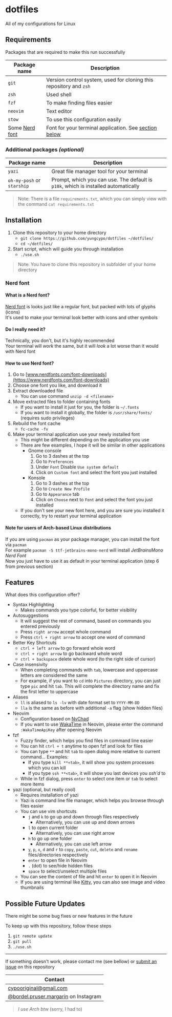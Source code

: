 # dotfiles
All of my configurations for Linux  

## Requirements
Packages that are required to make this run successfully  

| Package name                                 | Description                                                           |
| -------------------------------------------- | --------------------------------------------------------------------- |
| `git`                                        | Version control system, used for cloning this repository and `zsh`    |
| `zsh`                                        | Used shell                                                            |
| `fzf`                                        | To make finding files easier                                          |
| `neovim`                                     | Text editor                                                           |
| `stow`                                       | To use this configuration easily                                      |
| Some [Nerd font](https://www.nerdfonts.com/) | Font for your terminal application. See [section below](#Nerd%20font) |

### Additional packages *(optional)*
| Package name | Description |
|-|-|
| `yazi` | Great file manager tool for your terminal |
| `oh-my-posh` or `starship` | Prompt, which you can use. The default is `p10k`, which is installed automatically |

> Note: There is a file `requirements.txt`, which you can simply view with the command `cat requirements.txt`

## Installation
1. Clone this repository to your home directory
    - `git clone https://github.com/yungcypo/dotfiles ~/dotfiles/`
    - `cd ~/dotfiles/`
2. Start script, which will guide you through installation
    - `./use.sh` 

> Note: You have to clone this repository in subfolder of your home directory

### Nerd font  
#### What is a Nerd font?
[Nerd font](https://www.nerdfonts.com/#home) is looks just like a regular font, but packed with lots of glyphs (icons)  
It's used to make your terminal look better with icons and other symbols  

#### Do I really need it?
Technically, you don't, but it's highly recommended  
Your terminal will *work* the same, but it will *look* a lot worse than it would with Nerd font  

#### How to use Nerd font?
1. Go to [www.nerdfonts.com/font-downloads](https://www.nerdfonts.com/font-downloads)
2. Choose one font you like, and download it 
3. Extract downloaded file 
    - You can use command `unzip -d <filename>`  
4. Move extracted files to folder containing fonts  
    - If you want to install it just for you, the folder is `~/.fonts`
    - If you want to install it globally, the folder is `/usr/share/fonts/` (requires sudo privileges)
5. Rebuild the font cache
    - `fc-cache -fv`
6. Make your terminal application use your newly installed font
    - This might be different depending on the application you use
    - There are few examples, I hope it will be similar in other applications
        - Gnome console 
            1. Go to 3 dashes at the top
            2. Go to `Preferences`
            3. Under `Font` Disable `Use system default`
            4. Click on `Custom font` and select the font you just installed
        - Konsole
            1. Go to 3 dashes at the top
            2. Go to `Create New Profile`
            3. Go to `Appearance` tab
            4. Click on `Choose` next to `Font` and select the font you just installed
    - If you don't see your new font here, and you are sure you installed it correctly, try to restart your terminal application

#### Note for users of Arch-based Linux distributions
If you are using `pacman` as your package manager, you can install the font via `pacman`  
For example `pacman -S ttf-jetbrains-mono-nerd` will install *JetBrainsMono Nerd Font*  
Now you just have to use it as default in your terminal application (step 6 from previous section)

## Features
What does this configuration offer?  

- Syntax Highlighting
    - Makes commands you type colorful, for better visibility
- Autosuggestions
    - It will suggest the rest of command, based on commands you entered previously
    - Press `right arrow` accept whole command
    - Press `ctrl + right arrow` to accept one word of command
- Better Key Shortcuts
    - `ctrl + left arrow` to go forward whole word
    - `ctrl + right arrow` to go backward whole word
    - `ctrl + backspace` delete whole word (to the right side of cursor)
- Case insensivity
    - When completing commands with `tab`, lowercase and uppercase letters are considered the same
    - For example, if you want to `cd` into `Pictures` directory, you can just type `pic` and hit `tab`. This will complete the directory name and fix the first letter to uppercase
- Aliases
    - `ll` is aliased to `ls -lv` with date format set to `YYYY-MM-DD`
    - `lla` is the same as before with additional `-a` flag (show hidden files)
- Neovim
    - Configuration based on [NvChad](https://nvchad.com/)
    - If you want to use [WakaTime](https://wakatime.com/) in Neovim, please enter the command `:WakaTimeApiKey` after opening Neovim
- fzf
    - Fuzzy finder, which helps you find files in command line easier
    - You can hit `ctrl + t` anytime to open fzf and look for files
    - You can type `**` and hit `tab` to open dialog more relative to current command... Examples:
        - If you type `kill **<tab>`, it will show you system processes which you can kill  
        - If you type `ssh **<tab>`, it will show you last devices you *ssh'd* to
    - While in fzf dialog, press `enter` to select one item or `tab` to select more items
- yazi (optional, but really cool)
    - Requires installation of yazi
    - Yazi is command line file manager, which helps you browse through files easier
    - You can use vim shortcuts  
        - `j` and `k` to go up and down through files respectively 
            - Alternatively, you can use up and down arrows
        - `l` to open current folder
            - Alternatively, you can use right arrow
        - `h` to go up one folder
            - Alternatively, you can use left arrow
        - `y`, `p`, `x`, `d` and `r` to `copy`, `paste`, `cut`, `delete` and `rename` files/directories respectively    
        - `enter` to open file in Neovim
        - `.` (dot) to see/hide hidden files
        - `space` to select/unselect multiple files
    - You can see the content of file and hit `enter` to open it in Neovim
    - If you are using terminal like [Kitty](https://github.com/kovidgoyal/kitty), you can also see image and video thumbnails

## Possible Future Updates
There might be some bug fixes or new features in the future  

To keep up with this repository, follow these steps  
1. `git remote update`
2. `git pull`
3. `./use.sh`

---

If something doesn't work, please contact me (see bellow) or [submit an issue](https://github.com/yungcypo/dotfiles/issues/new/choose) on this repository

| Contact |
| --- |
| [cypooriginal@gmail.com](mailto:cypoorignal@gmail.com) |
| [@bordel.pruser.margarin](https://www.instagram.com/bordel.pruser.margarin/) on Instagram |

> *I use Arch btw* (sorry, I had to)
